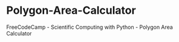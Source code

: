 # Polygon-Area-Calculator
FreeCodeCamp - Scientific Computing with Python - Polygon Area Calculator
